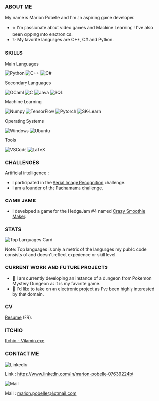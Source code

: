 ### ABOUT ME

My name is Marion Pobelle and I'm an aspiring game developer.
- ⭐ I'm passionate about video games and Machine Learning ! I've also been dipping into electronics.
- ✨ My favorite languages are C++, C# and Python.

### SKILLS

Main Languages

![ Python ](https://img.shields.io/badge/Python-3776AB?style=for-the-badge&logo=python&logoColor=white)
![ C++ ](https://img.shields.io/badge/C++-CC0000?style=for-the-badge&logo=c%2B%2B)
![ C# ](https://img.shields.io/badge/CSharp-00599C?style=for-the-badge&logo=c-sharp)

Secondary Languages

![ OCaml ](https://img.shields.io/static/v1?style=for-the-badge&message=OCaml&color=EC6813&logo=OCaml&logoColor=FFFFFF&label=)
![ C ](https://img.shields.io/static/v1?style=for-the-badge&message=C&color=222222&logo=C&logoColor=white&label=)
![ Java ](https://img.shields.io/badge/Java-ED8B00?style=for-the-badge&logo=java&logoColor=white)
![ SQL ](https://img.shields.io/badge/SQLite-07405E?style=for-the-badge&logo=sqlite&logoColor=white)

Machine Learning

![ Numpy ](https://img.shields.io/badge/Numpy-013243?style=for-the-badge&logo=numpy)
![ TensorFlow ](https://img.shields.io/badge/TensorFlow-FF6F00?style=for-the-badge&logo=tensorflow&logoColor=white)
![ Pytorch ](https://img.shields.io/static/v1?style=for-the-badge&message=PyTorch&color=EE4C2C&logo=PyTorch&logoColor=FFFFFF&label=)
![ SK-Learn ](https://img.shields.io/static/v1?style=for-the-badge&message=scikit-learn&color=222222&logo=scikit-learn&logoColor=white&label=)

Operating Systems

![ Windows ](https://img.shields.io/badge/Windows-0078D6?style=for-the-badge&logo=windows)
![ Ubuntu ](https://img.shields.io/badge/Ubuntu-E95420?style=for-the-badge&logo=ubuntu&logoColor=white)

Tools

![ VSCode ](https://img.shields.io/badge/VSCode-007ACC?style=for-the-badge&logo=visual-studio-code)
![ LaTeX ](https://img.shields.io/badge/LaTeX-008080?style=for-the-badge&logo=latex)

### CHALLENGES

Artificial intelligence :
- I participated in the [Aerial Image Recognition](https://codalab.lisn.upsaclay.fr/competitions/573) challenge.
- I am a founder of the [Pachamama](https://codalab.lisn.upsaclay.fr/competitions/1447) challenge.

### GAME JAMS

- I developed a game for the HedgeJam #4 named [Crazy Smoothie Maker](https://maerys.itch.io/crazy-smoothie-maker).


### STATS

![Top Languages Card](https://github-readme-stats.vercel.app/api/top-langs/?username=marionpobelle&layout=compact)

Note: Top languages is only a metric of the languages my public code consists of and doesn't reflect experience or skill level.


### CURRENT WORK AND FUTURE PROJECTS

- 🌱 I am currently developing an instance of a dungeon from Pokemon Mystery Dungeon as it is my favorite game.
- 🌱 I'd like to take on an electronic project as I've been highly interested by that domain.

### CV

[Resume](https://github.com/marionpobelle/marionpobelle/blob/main/CV_MPobelle_FR.pdf) (FR).

### ITCHIO

[Itchio - Vitamin.exe](https://vitaminexe.itch.io/)

### CONTACT ME

![ Linkedin ](https://img.shields.io/badge/LinkedIn-0077B5?style=for-the-badge&logo=linkedin&logoColor=white)

Link : https://www.linkedin.com/in/marion-pobelle-07639224b/

![ Mail ](https://img.shields.io/badge/Mail-D14836?style=for-the-badge&logo=gmail&logoColor=white)

Mail : marion.pobelle@hotmail.com

